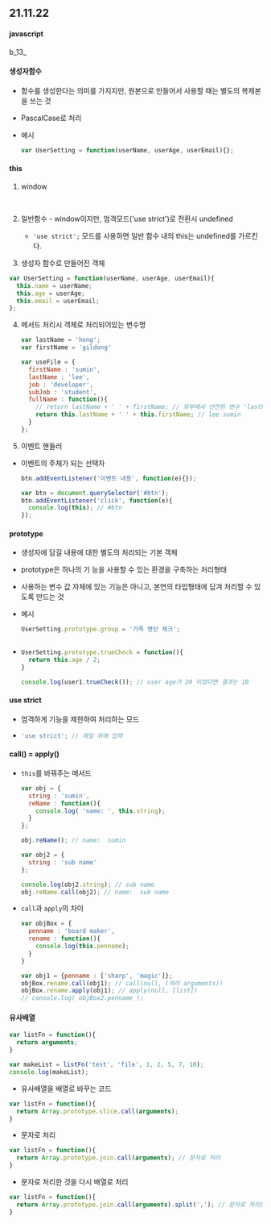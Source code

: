 ## 21.11.22

#### javascript

b_13_

#### 생성자함수

- 함수를 생성한다는 의미를 가지지만, 원본으로 만들어서 사용할 때는 별도의 복제본을 쓰는 것

- PascalCase로 처리

- 예시

  ```js
  var UserSetting = function(userName, userAge, userEmail){};
  ```



#### this

1. window

​	<img this_window>



2. 일반함수 - window이지만, 엄격모드('use strict')로 전환시 undefined
   - `'use strict';` 모드를 사용하면 일반 함수 내의 this는 undefined를 가르킨다. 



3. 생성자 함수로 만들어진 객체

```js
var UserSetting = function(userName, userAge, userEmail){
  this.name = userName;
  this.age = userAge;
  this.email = userEmail;
};
```



4. 메서드 처리시 객체로 처리되어있는 변수명

   ```js
   var lastName = 'hong';
   var firstName = 'gildong'
   
   var useFile = {
     firstName : 'sumin',
     lastName : 'lee',
     job : 'developer',
     subJob : 'student',
     fullName : function(){
       // return lastName + ' ' + firstName; // 외부에서 선언된 변수 'lastName', 'firstName' 을 의미 - hong gildong
       return this.lastName + ' ' + this.firstName; // lee sumin
     }
   };
   ```



5. 이벤트 핸들러

- 이벤트의 주체가 되는 선택자

  ```js
  btn.addEventListener('이벤트 내용', function(e){});
  ```

  ```js
  var btn = document.querySelector('#btn');
  btn.addEventListener('click', function(e){
    console.log(this); // #btn
  });
  ```

  





#### prototype

- 생성자에 담길 내용에 대한 별도의 처리되는 기본 객체

- prototype은 하나의 기 능을 사용할 수 있는 환경을 구축하는 처리형태

- 사용하는 변수 값 자체에 있는 기능은 아니고, 본연의 타입형태에 담겨 처리할 수 있도록 만드는 것

- 예시

  ```js
  UserSetting.prototype.group = '가족 명단 체크';
  ```

  <img prototype>

- ```js
  UserSetting.prototype.trueCheck = function(){
    return this.age / 2;
  }
  
  console.log(user1.trueCheck()); // user age가 20 이었다면 결과는 10
  ```



#### use strict

- 엄격하게 기능을 제한하여 처리하는 모드

- ```js
  'use strict'; // 제일 위에 입력
  ```



#### call() = apply()

- `this`를 바꿔주는 메서드

  ```js
  var obj = {
    string : 'sumin',
    reName : function(){
      console.log( 'name: ', this.string);
    }
  };
  
  obj.reName(); // name:  sumin
  
  var obj2 = {
    string : 'sub name'
  };
  
  console.log(obj2.string); // sub name
  obj.reName.call(obj2); // name:  sub name
  
  ```

- `call`과 `apply`의 차이

  ```js
  var objBox = {
    penname : 'board maker',
    rename : function(){
      console.log(this.penname);
    }
  }
  
  var obj1 = {penname : ['sharp', 'magic']};
  objBox.rename.call(obj1); // call(null, (여러 arguments))
  objBox.rename.apply(obj1); // apply(null, [list])
  // console.log( objBox2.penname );
  ```



#### 유사배열

```js
var listFn = function(){
  return arguments;
}

var makeList = listFn('test', 'file', 1, 2, 5, 7, 10);
console.log(makeList);
```

- 유사배열을 배열로 바꾸는 코드

```js
var listFn = function(){
  return Array.prototype.slice.call(arguments);
}
```

- 문자로 처리

```js
var listFn = function(){
  return Array.prototype.join.call(arguments); // 문자로 처리
}
```

- 문자로 처리한 것을 다시 배열로 처리

```js
var listFn = function(){
  return Array.prototype.join.call(arguments).split(','); // 문자로 처리한 것을 배열로 처리
}
```









